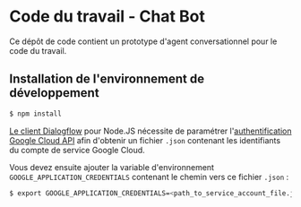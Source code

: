 # Code du travail - Chat Bot

Ce dépôt de code contient un prototype d'agent conversationnel pour le code du travail.

## Installation de l'environnement de développement

```bash
$ npm install
```

[Le client Dialogflow](https://github.com/dialogflow/dialogflow-nodejs-client-v2) pour Node.JS nécessite de paramétrer l'[authentification Google Cloud API](https://cloud.google.com/docs/authentication/getting-started) afin d'obtenir un fichier `.json` contenant les identifiants du compte de service Google Cloud.


Vous devez ensuite ajouter la variable d'environnement `GOOGLE_APPLICATION_CREDENTIALS` contenant le chemin vers ce fichier `.json` :

```bash
$ export GOOGLE_APPLICATION_CREDENTIALS=<path_to_service_account_file.json>
```

